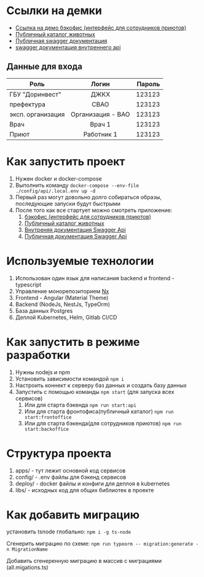 
# Ссылки на демки
* [Ссылка на демо бэкофис (интерфейс для сотрудников приютов)](https://lk.dev.meteora.pro/)
* [Публичный каталог животных](https://pets.dev.meteora.pro/)
* [Публичная swagger документация](https://api-pet-hackaton.dev.meteora.pro/public/docs/)
* [swagger документация внутреннего api](https://api-pet-hackaton.dev.meteora.pro/docs/)

## Данные для входа
| Роль              | Логин         | Пароль  |
| ----------------- |:-------------:| -------:|
| ГБУ "Доринвест"   | ДЖКХ          | 123123 |
| префектура        | СВАО          | 123123 |
| эксп. организация | Организация - ВАО  | 123123 |
| Врач              | Врач 1        | 123123 |
| Приют             | Работник 1    | 123123 |

# Как запустить проект
1. Нужен docker и docker-compose
1. Выполнить команду `docker-compose --env-file ./config/api/.local.env up -d`
1. Первый раз могут довольно долго собираться образы, последующие запуски будут быстрыми
1. После того как все стартует можно смотреть приложение:
    1. [бэкофис (интерфейс для сотрудников приютов)](http://localhost:8080/auth/login)
    1. [Публичный каталог животных](http://localhost)
    1. [Внутреняя документация Swagger Api](http://localhost:3333/docs)
    1. [Публичная документация Swagger Api](http://localhost:3333/public/docs)

# Используемые технологии
1. Использован один язык для написания backend и frontend - typescript
1. Управление монорепозиторием [Nx](https://nx.dev)
1. Frontend - Angular (Material Theme)
1. Backend (NodeJs, NestJs, TypeOrm)
1. База данных Postgres
1. Деплой Kubernetes, Helm, Gitlab CI/CD

# Как запустить в режиме разработки
1. Нужны nodejs и npm
1. Установить зависимости командой `npm i`
1. Настроить коннект к серверу баз данных и создать базу данных
1. Запустить с помощью команды `npm start` (для запуска всех сервисов)
   1. Или для старта бэкенда `npm run start:api`
   1. Или для старта фронтофиса(публичный каталог) `npm run start:frontoffice`
   1. Или для старта бэкенда(для сотрудников приютов) `npm run start:backoffice`

# Структура проекта
1. apps/ - тут лежит основной код сервисов
1. config/ - .env файлы для бэкенд сервисов
1. deploy/ - docker файлы и конфиги для деплоя в kubernetes
1. libs/ - исходных код для общих библиотек в проекте

# Как добавить миграцию
установить tsnode глобально:
`npm i -g ts-node`

Сгенерить миграцию по схеме:
`npm run typeorm -- migration:generate -n MigrationName`

Добавить сгенеренную миграцию в массив с миграциями (all.migations.ts)
